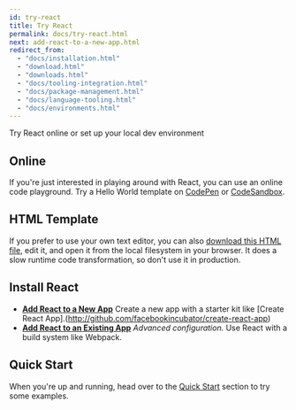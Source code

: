 ```yaml
---
id: try-react
title: Try React
permalink: docs/try-react.html
next: add-react-to-a-new-app.html
redirect_from:
  - "docs/installation.html"
  - "download.html"
  - "downloads.html"
  - "docs/tooling-integration.html"
  - "docs/package-management.html"
  - "docs/language-tooling.html"
  - "docs/environments.html"
---
```


Try React online or set up your local dev environment

## Online

If you're just interested in playing around with React, you can use an online code playground. Try a Hello World template on [CodePen](codepen://hello-world) or [CodeSandbox](https://codesandbox.io/s).

## HTML Template

If you prefer to use your own text editor, you can also [download this HTML file](https://raw.githubusercontent.com/reactjs/reactjs.org/master/static/html/single-file-example.html), edit it, and open it from the local filesystem in your browser. It does a slow runtime code transformation, so don't use it in production.

## Install React

- **[Add React to a New App](/docs/add-react-to-a-new-app.html)** Create a new app with a starter kit like [Create React App].(http://github.com/facebookincubator/create-react-app)
- **[Add React to an Existing App](/docs/add-react-to-a-new-app.html)** _Advanced configuration._ Use React with a build system like Webpack.

## Quick Start

When you're up and running, head over to the [Quick Start](/docs/hello-world.html) section to try some examples.
